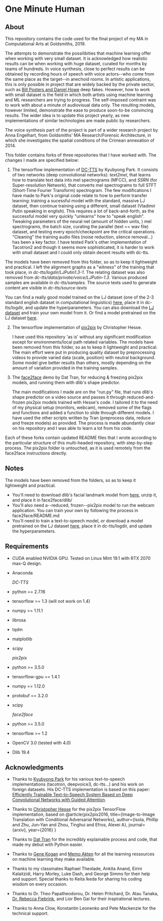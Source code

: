 # One Minute Human

## About

This repository contains the code used for the final project of my MA in Computational Arts at Goldsmiths, 2019. 

The attempts to demonstrate the possilibities that machine learning offer when working with very small dataset. 
It is acknowledged how realistic results can be when working with huge dataset, curated for months by teams of hundreds. In voice synthesis, close to perfect results can be obtained by recording hours of speech with voice actors--who come from the same place as the target--in anechoid rooms. In artistic applications, this is only possible in project that are widely backed by the private sector, such as [Bill Posters and Daniel Howe](http://billposters.ch/spectre-launch/) deep fakes. However, how to work with small dataset is the field in which both artists using machine learning and ML researchers are trying to progress. The self-imposed contraint was to work with about a minute of audiovisual data only. The resulting models, however limited, demonstrate the ease to produce soon-to-be convincing results. The wider idea is to update this project yearly, as new implementations of similar technologies are made public by researchers. 

The voice synthesis part of the project is part of a wider research project by Anna Engelhart, from Goldsmiths' MA Research/Forensic Architecture, in which she investigates the spatial conditions of the Crimean annexation of 2014. 

This folder contains forks of three repositories that I have worked with. The changes I made are specified below:


1.  The tensorflow implementation of [DC-TTS](https://github.com/Kyubyong/dc_tts) by Kyubyong Park. 
    It consists of two networks (deep convolutional networks): _text2mel_, that learns how to translate text data into mel spectrograms (MFCC), and _SSRN_ (for Super-resolution Network), that converts mel spectrograms to full STFT (Short-Time Fourier Transform) spectrogram. The few modifications I have made to Park's original code relate to how to perform transfer learning: training a sucessful model with the standard, massive LJ dataset, then continue training using a different, small dataset (Vladimir Putin speaking in english). This requires a lot of back-and-forth, as the successful model very quickly "unlearns" how to "speak english". Tweaking parameters of the neural net (amount of hidden units, ) mel spectrograms, the batch size, curating the parallel (text == wav file) dataset, and testing every epoch/checkpoint are the critical operations. "Cleaning" the training audio files (noise reduction, silence removal...) has been a key factor. I have tested Park's other implementation of Tacotron2 and though it seems more sophisticated, it is harder to work with small dataset and I could only obtain decent results with dc-tts. 

The models have been removed from this folder, so as to keep it lightweight and practical. I left the alignment graphs as a "witness" of the training that took place, in _dc-tts/logdir/LJPutin1.3-1_. The relating dataset was also removed from _dc-tts/data/private/voice/LJPutin-1.3_. Various produced samples are available in _dc-tts/samples_. The source texts used to generate content are visible in _dc-tts/source-texts_

You can find a really good model trained on the LJ dataset (one of the 2-3 standard english dataset in computational linguistics) [here](https://www.dropbox.com/s/1oyipstjxh2n5wo/LJ_logdir.tar?dl=0), place it in dc-tts/logdir, and update the hyperparameters. You can also download the [LJ dataset](https://keithito.com/LJ-Speech-Dataset/) and train your own model from it. Or find a model pretrained on the LJ dataset [here](https://www.dropbox.com/s/1oyipstjxh2n5wo/LJ_logdir.tar?dl=0).



2.  The tensorflow implementation of [pix2pix](https://github.com/affinelayer/pix2pix-tensorflow) by Christopher Hesse.

    I have used this repository 'as is' without any significant modification except for environments/local path related variables. 
The models have been removed from this folder, so as to keep it lightweight and practical. The main effort were put in producing quality dataset by preprocessing videos to provide varied data (scale, position) with neutral background. Some model give better results than others, mostly depending on the amount of variation provided in the training samples. 


3.  The [face2face](https://github.com/datitran/face2face-demo) demo by Dat Tran, for reducing & freezing pix2pix models, and running them with dlib's shape predictor.
    
    The main modifications I made are on the "run.py" file, that runs dlib's shape predictor on a video source and passes it through reduced-and-frozen pix2pix models trained with Hesse's code. I tailored it to the need of my physical setup (monitors, webcam), removed some of the flags and functions and added a function to slide through different models. I have used the other scripts written by Tran (preprocess data, reduce and freeze models) as provided. The process is made abundantly clear on his repository and I was able to learn a lot from his code. 

Each of these forks contain updated README files that I wrote according to the particular structure of this multi-headed repository, with step-by-step process. The pix2pix folder is untouched, as it is used remotely from the face2face instructions directly. 


## Notes

The models have been removed from the folders, so as to keep it lightweight and practical. 
- You'll need to download dlib's facial landmark model from [here](http://dlib.net/files/shape_predictor_68_face_landmarks.dat.bz2), unzip it, and place it in face2face/dlib/
- You'll also need a--reduced, frozen--pix2pix model to run the webcam application. You can train your own by following the process in face2face/README.md
- You'll need to train a text-to-speech model, or download a model pretrained on the LJ dataset [here](https://www.dropbox.com/s/1oyipstjxh2n5wo/LJ_logdir.tar?dl=0), place it in dc-tts/logdir, and update the hyperparameters.


## Requirements

  * CUDA enabled NVIDIA GPU. Tested on Linux Mint 19.1 with RTX 2070 max-Q design. 
  * Anaconda

    *DC-TTS*

  * python == 2.7.16
  * tensorflow >= 1.3 (will not work on 1.4) 
  * numpy >= 1.11.1
  * librosa
  * tqdm
  * matplotlib
  * scipy

    *pix2pix*

  * python >= 3.5.0
  * tensorflow-gpu == 1.4.1
  * numpy == 1.12.0 
  * protobuf == 3.2.0 
  * scipy

    *face2face*

  * python >= 3.5.0
  * tensorflow >= 1.2
  * OpenCV 3.0 (tested with 4.0)
  * Dlib 19.4


## Acknowledgments

  * Thanks to [Kyubyong Park](https://github.com/Kyubyong) for his various text-to-speech implementations (tacotron, deepvoice3, dc-tts...) and his work on foreign datasets. His DC-TTS implementation is based on this paper: [Efficiently Trainable Text-to-Speech System Based on Deep Convolutional Networks with Guided Attention](https://arxiv.org/abs/1710.08969).
  * Thanks to [Christopher Hesse](https://github.com/christopherhesse) for the pix2pix TensorFlow implementation, based on 
@article{pix2pix2016,
  title={Image-to-Image Translation with Conditional Adversarial Networks},
  author={Isola, Phillip and Zhu, Jun-Yan and Zhou, Tinghui and Efros, Alexei A},
  journal={arxiv},
  year={2016}
}

  * Thanks to [Dat Tran](https://github.com/datitran) for the incredibly explainable process and code, that made my debut with Python easier.  
  * Thanks to [Gene Kogan](http://genekogan.com/) and [Memo Akten](http://www.memo.tv/works/#selected-works) for all the learning ressources on machine learning they make available. 
  * Thanks to my classmates Raphael Theolade, Ankita Anand, Eirini Kalaitzidi, Harry Morley, Luke Dash, and George Simms for their help and support. Special thanks to Keita Ikeda for sharing his coding wisdom on every occasion. 
  * Thanks to Dr. Theo Papatheodorou, Dr. Helen Pritchard, Dr. Atau Tanaka, [Dr. Rebecca Fiebrink](https://www.kadenze.com/courses/machine-learning-for-musicians-and-artists/info), and Lior Ben Gai for their inspirational lectures. 
  * Thanks to Anna Clow, Konstantin Leonenko and Pete Mackenzie for the technical support. 
